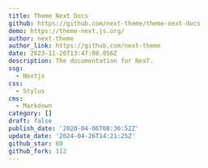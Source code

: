 ```yaml
---
title: Theme Next Docs
github: https://github.com/next-theme/theme-next-docs
demo: https://theme-next.js.org/
author: next-theme
author_link: https://github.com/next-theme
date: 2023-11-26T13:47:08.856Z
description: The documentation for NexT.
ssg:
  - Nextjs
css:
  - Stylus
cms:
  - Markdown
category: []
draft: false
publish_date: '2020-04-06T08:36:52Z'
update_date: '2024-04-26T14:21:25Z'
github_star: 80
github_fork: 112
---
```

